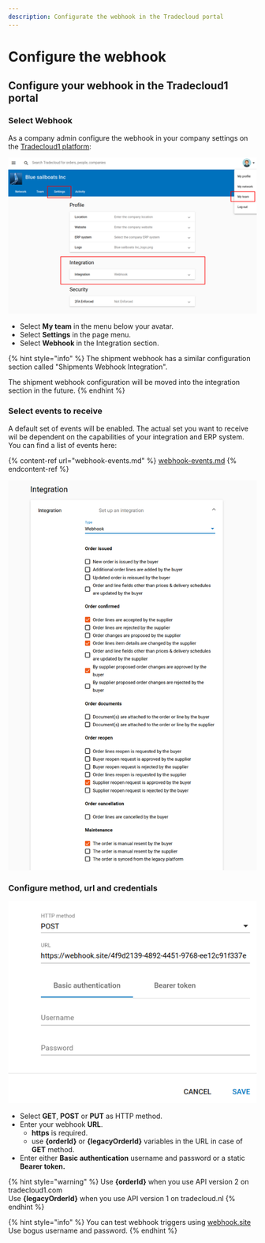 ```yaml
---
description: Configurate the webhook in the Tradecloud portal
---
```


# Configure the webhook

## Configure your webhook in the Tradecloud1 portal

### Select Webhook

As a company admin configure the webhook in your company settings on the [Tradecloud1 platform](http://portal.tradecloud1.com):

![](../.gitbook/assets/blue-sailboats-webhook.png)

* Select **My team** in the menu below your avatar.
* Select **Settings** in the page menu.
* Select **Webhook** in the Integration section.

{% hint style="info" %}
The shipment webhook has a similar configuration section called "Shipments Webhook Integration".

The shipment webhook configuration will be moved into the integration section in the future.
{% endhint %}

### Select events to receive

A default set of events will be enabled. The actual set you want to receive wil be dependent on the capabilities of your integration and ERP system. You can find a list of events here:

{% content-ref url="webhook-events.md" %}
[webhook-events.md](webhook-events.md)
{% endcontent-ref %}

![](../.gitbook/assets/blue-sailboats-webhook-events.png)

### Configure method, url and credentials

![](../.gitbook/assets/blue-sailboats-webhook-url.png)

* Select **GET**, **POST** or **PUT** as HTTP method.
* Enter your webhook **URL**.&#x20;
  * **https** is required.
  * use **{orderId}** or **{legacyOrderId}** variables in the URL in case of **GET** method.
* Enter either **Basic authentication** username and password or a static **Bearer token.**

{% hint style="warning" %}
Use **{orderId}** when you use API version 2 on tradecloud1.com\
Use **{legacyOrderId}** when you use API version 1 on tradecloud.nl
{% endhint %}

{% hint style="info" %}
You can test webhook triggers using [webhook.site](https://webhook.site)\
Use bogus username and password.
{% endhint %}
